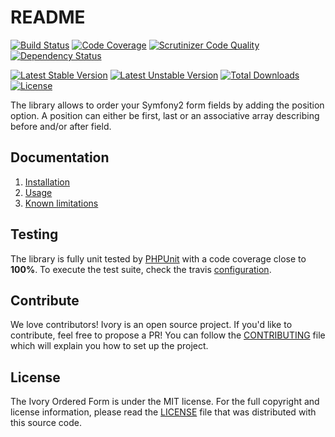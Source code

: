 # README

[![Build Status](https://secure.travis-ci.org/egeloen/ivory-ordered-form.png?branch=master)](http://travis-ci.org/egeloen/ivory-ordered-form)
[![Code Coverage](https://scrutinizer-ci.com/g/egeloen/ivory-ordered-form/badges/coverage.png?b=master)](https://scrutinizer-ci.com/g/egeloen/ivory-ordered-form/?branch=master)
[![Scrutinizer Code Quality](https://scrutinizer-ci.com/g/egeloen/ivory-ordered-form/badges/quality-score.png?b=master)](https://scrutinizer-ci.com/g/egeloen/ivory-ordered-form/?branch=master)
[![Dependency Status](https://www.versioneye.com/php/egeloen:ordered-form/badge.svg)](https://www.versioneye.com/php/egeloen:ordered-form)

[![Latest Stable Version](https://poser.pugx.org/egeloen/ordered-form/v/stable.svg)](https://packagist.org/packages/egeloen/ordered-form)
[![Latest Unstable Version](https://poser.pugx.org/egeloen/ordered-form/v/unstable.svg)](https://packagist.org/packages/egeloen/ordered-form)
[![Total Downloads](https://poser.pugx.org/egeloen/ordered-form/downloads.svg)](https://packagist.org/packages/egeloen/ordered-form)
[![License](https://poser.pugx.org/egeloen/ordered-form/license.svg)](https://packagist.org/packages/egeloen/ordered-form)

The library allows to order your Symfony2 form fields by adding the position option. A position can either be first,
last or an associative array describing before and/or after field.

## Documentation

 1. [Installation](/doc/installation.md)
 2. [Usage](/doc/usage.md)
 3. [Known limitations](/doc/known_limitations.md)

## Testing

The library is fully unit tested by [PHPUnit](http://www.phpunit.de/) with a code coverage close to **100%**. To
execute the test suite, check the travis [configuration](/.travis.yml).

## Contribute

We love contributors! Ivory is an open source project. If you'd like to contribute, feel free to propose a PR! You
can follow the [CONTRIBUTING](/CONTRIBUTING.md) file which will explain you how to set up the project.

## License

The Ivory Ordered Form is under the MIT license. For the full copyright and license information, please read the
[LICENSE](/LICENSE) file that was distributed with this source code.

